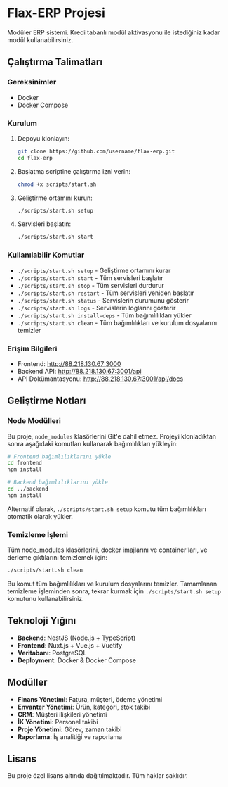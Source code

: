 # Flax-ERP Projesi

Modüler ERP sistemi. Kredi tabanlı modül aktivasyonu ile istediğiniz kadar modül kullanabilirsiniz.

## Çalıştırma Talimatları

### Gereksinimler

- Docker
- Docker Compose

### Kurulum

1. Depoyu klonlayın:
   ```bash
   git clone https://github.com/username/flax-erp.git
   cd flax-erp
   ```

2. Başlatma scriptine çalıştırma izni verin:
   ```bash
   chmod +x scripts/start.sh
   ```

3. Geliştirme ortamını kurun:
   ```bash
   ./scripts/start.sh setup
   ```

4. Servisleri başlatın:
   ```bash
   ./scripts/start.sh start
   ```

### Kullanılabilir Komutlar

- `./scripts/start.sh setup` - Geliştirme ortamını kurar
- `./scripts/start.sh start` - Tüm servisleri başlatır
- `./scripts/start.sh stop` - Tüm servisleri durdurur
- `./scripts/start.sh restart` - Tüm servisleri yeniden başlatır
- `./scripts/start.sh status` - Servislerin durumunu gösterir
- `./scripts/start.sh logs` - Servislerin loglarını gösterir
- `./scripts/start.sh install-deps` - Tüm bağımlılıkları yükler
- `./scripts/start.sh clean` - Tüm bağımlılıkları ve kurulum dosyalarını temizler

### Erişim Bilgileri

- Frontend: http://88.218.130.67:3000
- Backend API: http://88.218.130.67:3001/api
- API Dokümantasyonu: http://88.218.130.67:3001/api/docs

## Geliştirme Notları

### Node Modülleri

Bu proje, `node_modules` klasörlerini Git'e dahil etmez. Projeyi klonladıktan sonra aşağıdaki komutları kullanarak bağımlılıkları yükleyin:

```bash
# Frontend bağımlılıklarını yükle
cd frontend
npm install

# Backend bağımlılıklarını yükle
cd ../backend
npm install
```

Alternatif olarak, `./scripts/start.sh setup` komutu tüm bağımlılıkları otomatik olarak yükler.

### Temizleme İşlemi

Tüm node_modules klasörlerini, docker imajlarını ve container'ları, ve derleme çıktılarını temizlemek için:

```bash
./scripts/start.sh clean
```

Bu komut tüm bağımlılıkları ve kurulum dosyalarını temizler. Tamamlanan temizleme işleminden sonra, tekrar kurmak için `./scripts/start.sh setup` komutunu kullanabilirsiniz.

## Teknoloji Yığını

- **Backend**: NestJS (Node.js + TypeScript)
- **Frontend**: Nuxt.js + Vue.js + Vuetify
- **Veritabanı**: PostgreSQL
- **Deployment**: Docker & Docker Compose

## Modüller

- **Finans Yönetimi**: Fatura, müşteri, ödeme yönetimi
- **Envanter Yönetimi**: Ürün, kategori, stok takibi
- **CRM**: Müşteri ilişkileri yönetimi
- **İK Yönetimi**: Personel takibi
- **Proje Yönetimi**: Görev, zaman takibi
- **Raporlama**: İş analitiği ve raporlama

## Lisans

Bu proje özel lisans altında dağıtılmaktadır. Tüm haklar saklıdır.
